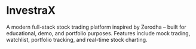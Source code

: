 # InvestraX
 A modern full-stack stock trading platform inspired by Zerodha – built for educational, demo, and portfolio purposes. Features include mock trading, watchlist, portfolio tracking, and real-time stock charting.

